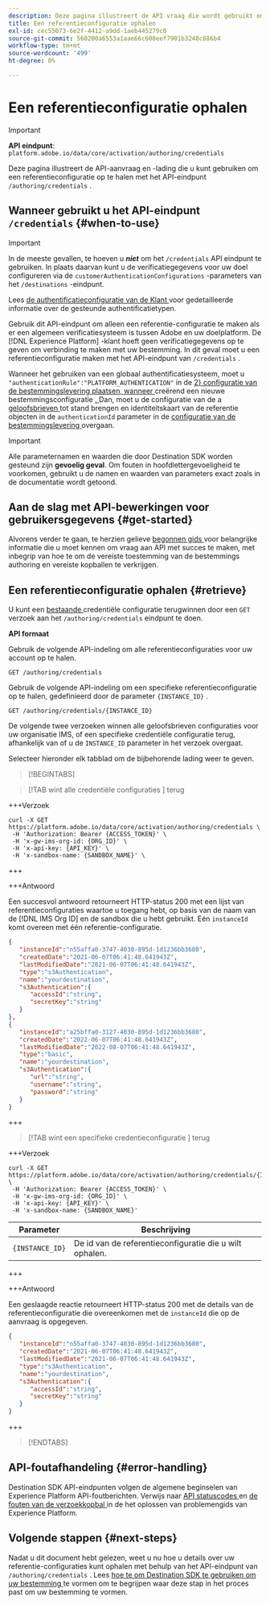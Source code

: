 ```yaml
---
description: Deze pagina illustreert de API vraag die wordt gebruikt om een credentiële configuratie door Adobe Experience Platform Destination SDK terug te winnen.
title: Een referentieconfiguratie ophalen
exl-id: cec55073-6e2f-4412-a9dd-1aeb445279c0
source-git-commit: 560200a6553a1aae66c608eef7901b3248c886b4
workflow-type: tm+mt
source-wordcount: '499'
ht-degree: 0%

---
```


# Een referentieconfiguratie ophalen

>[!IMPORTANT]
>
>**API eindpunt**: `platform.adobe.io/data/core/activation/authoring/credentials`

Deze pagina illustreert de API-aanvraag en -lading die u kunt gebruiken om een referentieconfiguratie op te halen met het API-eindpunt `/authoring/credentials` .

## Wanneer gebruikt u het API-eindpunt `/credentials` {#when-to-use}

>[!IMPORTANT]
>
>In de meeste gevallen, te hoeven u ***niet*** om het `/credentials` API eindpunt te gebruiken. In plaats daarvan kunt u de verificatiegegevens voor uw doel configureren via de `customerAuthenticationConfigurations` -parameters van het `/destinations` -eindpunt.
> 
>Lees [ de authentificatieconfiguratie van de Klant ](../functionality/destination-configuration/customer-authentication.md) voor gedetailleerde informatie over de gesteunde authentificatietypen.

Gebruik dit API-eindpunt om alleen een referentie-configuratie te maken als er een algemeen verificatiesysteem is tussen Adobe en uw doelplatform. De [!DNL Experience Platform] -klant hoeft geen verificatiegegevens op te geven om verbinding te maken met uw bestemming. In dit geval moet u een referentieconfiguratie maken met het API-eindpunt van `/credentials` .

Wanneer het gebruiken van een globaal authentificatiesysteem, moet u `"authenticationRule":"PLATFORM_AUTHENTICATION"` in de [ 2} configuratie van de bestemmingslevering plaatsen, wanneer ](../functionality/destination-configuration/destination-delivery.md) creërend een nieuwe bestemmingsconfiguratie [. ](../authoring-api/destination-configuration/create-destination-configuration.md) Dan, moet u de configuratie van de a [ geloofsbrieven ](../credentials-api/create-credential-configuration.md) tot stand brengen en identiteitskaart van de referentie objecten in de `authenticationId` parameter in de [ configuratie van de bestemmingslevering ](/help/destinations/destination-sdk/functionality/destination-configuration/destination-delivery.md#platform-authentication) overgaan.

>[!IMPORTANT]
>
>Alle parameternamen en waarden die door Destination SDK worden gesteund zijn **gevoelig geval**. Om fouten in hoofdlettergevoeligheid te voorkomen, gebruikt u de namen en waarden van parameters exact zoals in de documentatie wordt getoond.

## Aan de slag met API-bewerkingen voor gebruikersgegevens {#get-started}

Alvorens verder te gaan, te herzien gelieve [ begonnen gids ](../getting-started.md) voor belangrijke informatie die u moet kennen om vraag aan API met succes te maken, met inbegrip van hoe te om de vereiste toestemming van de bestemmings authoring en vereiste kopballen te verkrijgen.

## Een referentieconfiguratie ophalen {#retrieve}

U kunt een [ bestaande ](create-credential-configuration.md) credentiële configuratie terugwinnen door een `GET` verzoek aan het `/authoring/credentials` eindpunt te doen.

**API formaat**

Gebruik de volgende API-indeling om alle referentieconfiguraties voor uw account op te halen.

```http
GET /authoring/credentials
```

Gebruik de volgende API-indeling om een specifieke referentieconfiguratie op te halen, gedefinieerd door de parameter `{INSTANCE_ID}` .

```http
GET /authoring/credentials/{INSTANCE_ID}
```

De volgende twee verzoeken winnen alle geloofsbrieven configuraties voor uw organisatie IMS, of een specifieke credentiële configuratie terug, afhankelijk van of u de `INSTANCE_ID` parameter in het verzoek overgaat.

Selecteer hieronder elk tabblad om de bijbehorende lading weer te geven.

>[!BEGINTABS]

>[!TAB  wint alle credentiële configuraties ] terug

+++Verzoek

```shell
curl -X GET https://platform.adobe.io/data/core/activation/authoring/credentials \
 -H 'Authorization: Bearer {ACCESS_TOKEN}' \
 -H 'x-gw-ims-org-id: {ORG_ID}' \
 -H 'x-api-key: {API_KEY}' \
 -H 'x-sandbox-name: {SANDBOX_NAME}' \
```

+++

+++Antwoord

Een succesvol antwoord retourneert HTTP-status 200 met een lijst van referentieconfiguraties waartoe u toegang hebt, op basis van de naam van de [!DNL IMS Org ID] en de sandbox die u hebt gebruikt. Eén `instanceId` komt overeen met één referentie-configuratie.

```json
{
   "instanceId":"n55affa0-3747-4030-895d-1d1236bb3680",
   "createdDate":"2021-06-07T06:41:48.641943Z",
   "lastModifiedDate":"2021-06-07T06:41:48.641943Z",
   "type":"s3Authentication",
   "name":"yourdestination",
   "s3Authentication":{
      "accessId":"string",
      "secretKey":"string"
   }
},
{
   "instanceId":"a25bffa0-3127-4030-895d-1d1236bb3680",
   "createdDate":"2022-06-07T06:41:48.641943Z",
   "lastModifiedDate":"2022-08-07T06:41:48.641943Z",
   "type":"basic",
   "name":"yourdestination",
   "s3Authentication":{
      "url":"string",
      "username":"string",
      "password":"string"
   }
}
```

+++

>[!TAB  wint een specifieke credentieconfiguratie ] terug

+++Verzoek

```shell
curl -X GET https://platform.adobe.io/data/core/activation/authoring/credentials/{INSTANCE_ID} \
 -H 'Authorization: Bearer {ACCESS_TOKEN}' \
 -H 'x-gw-ims-org-id: {ORG_ID}' \
 -H 'x-api-key: {API_KEY}' \
 -H 'x-sandbox-name: {SANDBOX_NAME}'
```

| Parameter | Beschrijving |
| -------- | ----------- |
| `{INSTANCE_ID}` | De id van de referentieconfiguratie die u wilt ophalen. |

+++

+++Antwoord

Een geslaagde reactie retourneert HTTP-status 200 met de details van de referentieconfiguratie die overeenkomen met de `instanceId` die op de aanvraag is opgegeven.

```json
{
   "instanceId":"n55affa0-3747-4030-895d-1d1236bb3680",
   "createdDate":"2021-06-07T06:41:48.641943Z",
   "lastModifiedDate":"2021-06-07T06:41:48.641943Z",
   "type":"s3Authentication",
   "name":"yourdestination",
   "s3Authentication":{
      "accessId":"string",
      "secretKey":"string"
   }
}
```

+++

>[!ENDTABS]

## API-foutafhandeling {#error-handling}

Destination SDK API-eindpunten volgen de algemene beginselen van Experience Platform API-foutberichten. Verwijs naar [ API statuscodes ](../../../landing/troubleshooting.md#api-status-codes) en [ de fouten van de verzoekkopbal ](../../../landing/troubleshooting.md#request-header-errors) in de het oplossen van problemengids van Experience Platform.

## Volgende stappen {#next-steps}

Nadat u dit document hebt gelezen, weet u nu hoe u details over uw referentie-configuraties kunt ophalen met behulp van het API-eindpunt van `/authoring/credentials` . Lees [ hoe te om Destination SDK te gebruiken om uw bestemming ](../guides/configure-destination-instructions.md) te vormen om te begrijpen waar deze stap in het proces past om uw bestemming te vormen.
